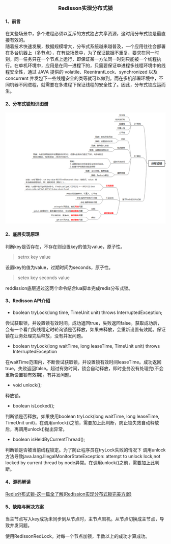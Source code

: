 <h3><center>Redisson实现分布式锁</center></h2>

#### 1、前言
  
在某些场景中，多个进程必须以互斥的方式独占共享资源，这时用分布式锁是最直接有效的。  
随着技术快速发展，数据规模增大，分布式系统越来越普及，一个应用往往会部署在多台机器上（多节点），在有些场景中，为了保证数据不重复，要求在同一时刻，同一任务只在一个节点上运行，即保证某一方法同一时刻只能被一个线程执行。在单机环境中，应用是在同一进程下的，只需要保证单进程多线程环境中的线程安全性，通过 JAVA 提供的 volatile、ReentrantLock、synchronized 以及 concurrent 并发包下一些线程安全的类等就可以做到。而在多机部署环境中，不同机器不同进程，就需要在多进程下保证线程的安全性了。因此，分布式锁应运而生。

#### 2、分布式锁知识图谱

![](7aec54e736d12f2ee5ee38f8ecdd356a84356863.png)


#### 2、底层实现原理

判断key是否存在，不存在则设置key的值为value，原子性。 
 
>setnx key value

设置key的值为value，过期时间为seconds，原子性。

>setex key seconds value


reddission底层通过这两个命令结合lua脚本完成redis分布式锁。

#### 3、Redisson API介绍

-   boolean tryLock(long time, TimeUnit unit) throws InterruptedException;

尝试获取锁，并设置锁有效时间。成功返回true，失败返回false。获取成功后，会有一个看门狗线程定时轮询锁是否释放，如果未释放，会重新设置有效期。保证锁在业务处理完后释放，没有并发问题。

- boolean tryLock(long waitTime, long leaseTime, TimeUnit unit) throws InterruptedException

在waitTime范围内，不断尝试获取锁，并设置锁有效时间leaseTime。成功返回true，失败返回false。超过有效时间，锁会自动释放，即时业务没有处理完(不会重新设置锁有效期)。有并发问题。

- void unlock();

释放锁。

- boolean isLocked();

判断锁是否释放。如果使用boolean tryLock(long waitTime, long leaseTime, TimeUnit unit)，在调用unlock()之前，需要加上此判断，防止锁失效自动释放后，再调用unlock()抛出异常。

- boolean isHeldByCurrentThread();

判断锁是否被当前线程锁定。为了防止程序员在tryLock失败的情况下 调用unlock方法导致java.lang.IllegalMonitorStateException: attempt to unlock lock,not locked by current thread by node异常。在调用unlock()之前，需要加上此判断。


#### 4、源码解读

[Redis分布式锁-这一篇全了解(Redission实现分布式锁完美方案)](http://t.zoukankan.com/huangwentian-p-14622441.html) 


#### 5、缺陷与解决方案

当主节点写入key成功未同步到从节点时，主节点宕机。从节点切换成主节点，导致并发问题。

使用RedissonRedLock。对每一个节点加锁，半数以上的成功才算成功。




